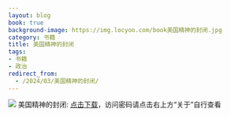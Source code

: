 ```yaml
---
layout: blog
book: true
background-image: https://img.locyoo.com/book美国精神的封闭.jpg
category: 书籍
title: 美国精神的封闭
tags:
- 书籍
- 政治
redirect_from:
  - /2024/03/美国精神的封闭/
---
```

![](https://img.locyoo.com/book美国精神的封闭.jpg)
美国精神的封闭: <a name = "ref1" href="https://url18.ctfile.com/f/50983618-1377644911-655484?p=3619">点击下载</a>，访问密码请点击右上方“关于”自行查看